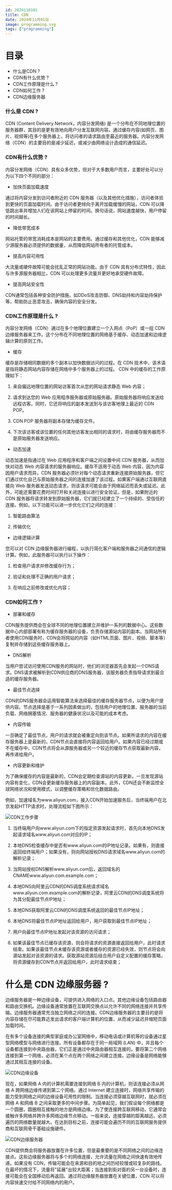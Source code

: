 ```yaml
---
id: 2024110101
title: CDN
date: 2024年11月01日
image: programming.svg
tags: ["programming"]
---
```



# 目录

- 什么是CDN ? 
- CDN有什么优势 ? 
- CDN工作原理是什么 ? 
- CDN如何工作 ? 
- CDN边缘服务器



### 什么是 CDN ? 

CDN (Content Delivery Network，内容分发网络) 是一个分布在不同地理位置的服务器群，其目的是更有效地向用户分发互联网内容。通过缓存内容(如网页、图片、视频等)在多个服务器上，将访问者的请求路由至最近的服务器。内容分发网络（CDN）的主要目的是减少延迟，或减少由网络设计造成的通信延迟。


### CDN有什么优势 ? 

内容分发网络（CDN）具有众多优势，但对于大多数用户而言，主要好处可以分为以下四个不同的部分：

- 加快页面加载速度

 通过将内容分发到访问者附近的 CDN 服务器（以及其他优化措施），访问者体验到更快的页面加载时间。由于访问者更倾向于离开加载缓慢的网站，CDN 可以降低跳出率并增加人们在该网站上停留的时间。换句话说，网站速度越快，用户停留的时间越长。

- 降低带宽成本

网站托管的带宽消耗成本是网站的主要费用。通过缓存和其他优化，CDN 能够减少源服务器必须提供的数据量，从而降低网站所有者的托管成本。

- 提高内容可用性

大流量或硬件故障可能会扰乱正常的网站功能。由于 CDN 具有分布式特性，因此与许多源服务器相比，CDN 可以处理更多流量并更好地承受硬件故障。

- 提高网站安全性

CDN通常包括各种安全防护措施，如DDoS攻击防御、DNS劫持和内容劫持保护等，帮助防止恶意攻击，确保内容的安全分发。

### CDN工作原理是什么 ? 

内容分发网络（CDN）通过在多个地理位置建立一个入网点（PoP）或一组 CDN 边缘服务器来工作。这个分布在不同地理位置的网络基于缓存、动态加速和边缘逻辑计算的原则工作。

- 缓存

缓存是存储相同数据的多个副本以加快数据访问的过程。在 CDN 技术中，该术语是指将静态网站内容存储在网络中多个服务器上的过程。 CDN 中的缓存的工作原理如下：

1) 来自偏远地理位置的网站访客首次从您的网站请求静态 Web 内容；

2) 请求到达您的 Web 应用程序服务器或原始服务器。原始服务器将响应发送给远程访客。同时，它还将响应的副本发送到与该访客地理上最近的 CDN POP。

3) CDN POP 服务器将副本存储为缓存文件。

4) 下次该访客或该位置的任何其他访客发出相同的请求时，将由缓存服务器而不是原始服务器发送响应。 


- 动态加速

动态加速是指通过在 Web 应用程序和客户端之间设置中间 CDN 服务器，从而加快对动态 Web 内容请求的服务器响应。缓存不适用于动态 Web 内容，因为内容因用户请求而异。CDN 服务器必须针对每个动态请求重新连接原始服务器，但它们通过优化自己与原始服务器之间的连接加速了该过程。如果客户端通过互联网直接向 Web 服务器发送动态请求，则该请求可能会由于网络延迟而丢失或延迟。此外，可能还需要花费时间打开和关闭连接以进行安全验证。但是，如果附近的 CDN 服务器将请求转发到原始服务器，它们就已经建立了一个持续的、受信任的连接。例如，以下功能可以进一步优化它们之间的连接：

1) 智能路由算法

2) 传输优化

- 边缘逻辑计算

您可以对 CDN 边缘服务器进行编程，以执行简化客户端和服务器之间通信的逻辑计算。例如，此服务器可以执行以下操作：

1) 检查用户请求并修改缓存行为；

2) 验证和处理不正确的用户请求；

3) 在响应之前修改或优化内容；

### CDN如何工作 ? 

- 部署和缓存

CDN服务提供商会在全球不同的地理位置建立并维护一系列的数据中心。这些数据中心内部部署有称为缓存服务器的设备，负责存储源站内容的副本。当网站所有者使用CDN服务时，CDN会将网站的内容（如HTML页面、图片、视频、脚本等）复制并存储到这些缓存服务器上。

- DNS解析

当用户尝试访问使用CDN服务的网站时，他们的浏览器首先会发起一个DNS请求。DNS请求被解析到CDN供应商的DNS服务器，该服务器负责指导请求到最合适的缓存服务器。

- 最佳节点选择

CDN的DNS服务器会运用智能算法来选择最佳的缓存服务器节点，以便为用户提供内容。节点选择是基于一系列因素做出的，包括用户的地理位置、服务器的当前负载、网络拥塞情况、服务器的健康状况以及可能的成本考虑。

- 内容传输

一旦确定了最佳节点，用户的请求就会被重定向到该节点。如果所请求的内容在缓存服务器上是最新的，CDN节点会直接将内容返回给用户。如果内容已经过期或不在缓存中，CDN节点将会从源服务器或另一个较近的缓存节点获取最新内容，再传递给用户。

- 内容更新和维护

为了确保缓存的内容是最新的，CDN会定期检查源站的内容更新。一旦发现源站内容有变化，CDN会更新缓存服务器上的内容副本。此外，CDN还会不断监控全球网络状况和使用模式，以调整缓存策略和优化数据路由。

例如，加速域名为www.aliyun.com，接入CDN开始加速服务后，当终端用户在北京发起HTTP请求时，处理流程如下图所示：

![CDN工作步骤](/20241101CDN工作步骤.png)

1) 当终端用户向www.aliyun.com下的指定资源发起请求时，首先向本地DNS发起请求域名www.aliyun.com对应的IP；

2) 本地DNS检查缓存中是否有www.aliyun.com的IP地址记录。如果有，则直接返回给终端用户；如果没有，则向网站授权DNS请求域名www.aliyun.com的解析记录；

3) 当网站授权DNS解析www.aliyun.com后，返回域名的CNAMEwww.aliyun.com.example.com；

4) 本地DNS向阿里云CDN的DNS调度系统请求域名www.aliyun.com.example.com的解析记录，阿里云CDN的DNS调度系统将为其分配最佳节点IP地址；

5) 本地DNS获取阿里云CDN的DNS调度系统返回的最佳节点IP地址；

6) 本地DNS将最佳节点IP地址返回给用户，用户获取到最佳节点IP地址；

7) 用户向最佳节点IP地址发起对该资源的访问请求；

8) 如果该最佳节点已缓存该资源，则会将请求的资源直接返回给用户，此时请求结束。如果该最佳节点未缓存该资源或者缓存的资源已经失效，则节点将会向源站发起对该资源的请求。获取源站资源后结合用户自定义配置的缓存策略，将资源缓存到CDN节点并返回给用户，此时请求结束；


# 什么是 CDN 边缘服务器 ? 

边缘服务器是一种边缘设备，可提供进入网络的入口点。其他边缘设备包括路由器和路由交换机。边缘设备通常放置在互联网交换点以允许不同的网络连接并共享传输。边缘服务器通常充当独立网络之间的连接。CDN边缘服务器的主要目的是将内容存储在尽可能靠近发出请求的客户端计算机的位置，从而减少延迟并缩短页面加载时间。

在有多个设备连接的典型家庭或办公室网络中，移动电话或计算机等的设备通过星型网络模型与网络进行连接。所有设备都存在于同一局域网 (LAN) 中，并且每个设备都连接到中央路由器，它们正是通过中央路由器相互连接的。要将第二个网络连接到第一个网络，必须在某个点在两个网络之间建立连接。边缘设备是网络能够通过其相互连接的设备。

![CDN边缘设备](/20241101CDN边缘设备.png)

现在，如果网络 A 内的计算机需要连接到网络 B 内的计算机，则该连接必须从网络 A 跨网络边缘传递到第二个网络。通过 Internet 建立连接时，网络共享传输的能力受到网络之间的边缘设备可用性的限制。当连接必须穿越互联网时，就必须在网络 A 和网络 B 之间采取更多的中间步骤。为简单起见，我们假设每个网络都是一个圆圈，圆圈相互接触的地方是网络边缘。为了使连接跨互联网移动，它通常会接触许多网络并跨许多网络边缘节点移动。一般来说，连接穿越的距离越远，必须遍历的网络数量就越大。在达到目标之前，连接可能会遍历不同的互联网服务提供商和互联网骨干基础设施硬件。

![CDN边缘服务器](/20241101CDN边缘服务器.png)

CDN提供商会将服务器放置在许多位置，但是最重要的是不同网络之间的边缘连接点。这些边缘服务器将与多个的网络连接，允许流量在网络之间快速有效地传递。如果没有 CDN，传输可能会在来源和目的地之间历经较慢或较复杂的路线。在最坏的情况下，流量将"延展"出较大距离；当连接到街对面的另一台设备时，连接可能会在全国移动后再返回。通过将边缘服务器放置在关键位置，CDN 可以将内容快速交付给不同网络内的用户。
